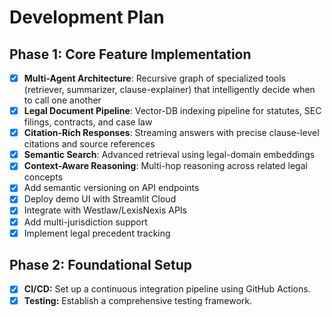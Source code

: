 # Development Plan

## Phase 1: Core Feature Implementation
- [x] **Multi-Agent Architecture**: Recursive graph of specialized tools (retriever, summarizer, clause-explainer) that intelligently decide when to call one another
- [x] **Legal Document Pipeline**: Vector-DB indexing pipeline for statutes, SEC filings, contracts, and case law
- [x] **Citation-Rich Responses**: Streaming answers with precise clause-level citations and source references
- [x] **Semantic Search**: Advanced retrieval using legal-domain embeddings
- [x] **Context-Aware Reasoning**: Multi-hop reasoning across related legal concepts
- [x] Add semantic versioning on API endpoints
- [x] Deploy demo UI with Streamlit Cloud
- [x] Integrate with Westlaw/LexisNexis APIs
- [x] Add multi-jurisdiction support
- [x] Implement legal precedent tracking

## Phase 2: Foundational Setup
- [x] **CI/CD:** Set up a continuous integration pipeline using GitHub Actions.
- [x] **Testing:** Establish a comprehensive testing framework.
